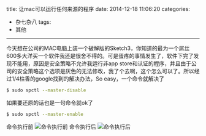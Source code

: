 title: 让mac可以运行任何来源的程序
date: 2014-12-18 11:06:20
categories:
- 杂七杂八
tags:
- 其他
---

今天想在公司的MAC电脑上装一个破解版的Sketch3，你知道的最为一个屌丝600多大洋买一个软件我还是很舍不得的。可是蛋疼的事情发生了，软件下完了发现不能用，原因是安全策略不允许我运行非app store和认证的程序，并且由于公司的安全策略这个选项是灰色的无法修改，我了个去啊，这个怎么可以了。所以经过1/4柱香的google找到的解决办法，So easy，一个命令就解决了
<!-- more -->
```sh
$ sudo spctl --master-disable
```
如果要还原的话也是一句命令就ok了
```sh
$ sudo spctl --master-enable
 ```
 命令执行前
 ![命令执行前](https://drive.google.com/uc?export=view&id=0B7MTssZ3kd9laVV5QVZndVRhNWM)
 命令执行后
 ![命令执行后](https://drive.google.com/uc?export=view&id=0B7MTssZ3kd9lbU9zcHlyWlJPbWM)
